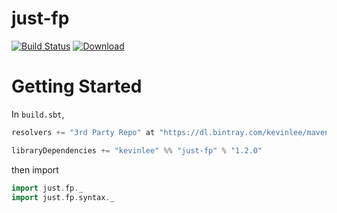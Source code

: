 # just-fp

[![Build Status](https://semaphoreci.com/api/v1/kevin-lee/just-fp/branches/master/badge.svg)](https://semaphoreci.com/kevin-lee/just-fp)
[![Download](https://api.bintray.com/packages/kevinlee/maven/just-fp/images/download.svg)](https://bintray.com/kevinlee/maven/just-fp/_latestVersion)

# Getting Started
In `build.sbt`,

```sbt
resolvers += "3rd Party Repo" at "https://dl.bintray.com/kevinlee/maven"

libraryDependencies += "kevinlee" %% "just-fp" % "1.2.0"
```
then import

```scala
import just.fp._
import just.fp.syntax._
```
